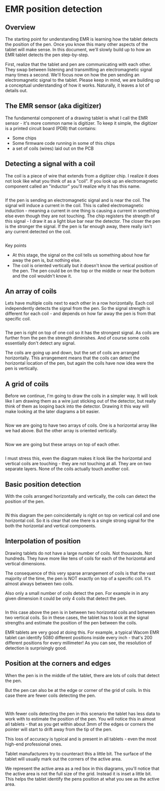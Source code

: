 # EMR position detection

## Overview

The starting point for understanding EMR is learning how the tablet detects the position of the pen. Once you know this many other aspects of the tablet will make sense. In this document, we'll slowly build up to how an EMR tablet detects the pen step-by-step.

First, realize that the tablet and pen are communicating with each other. They swap between listening and transmitting an electromagnetic signal many times a second. We'll focus now on how the pen sending an electromagnetic signal to the tablet. Please keep in mind, we are building up a conceptual understanding of how it works. Naturally, it leaves a lot of details out.

## The EMR sensor (aka digitizer)

The fundamental component of a drawing tablet is what I call the EMR sensor - it's more common name is digitizer. To keep it simple, the digitizer is a printed circuit board (PDB) that contains:

* Some chips
* Some firmware code running in some of this chips
* a set of coils (wires) laid out on the PCB &#x20;

## Detecting a signal with a coil

The coil is a piece of wire that extends from a digitizer chip. I realize it does not look like what you think of as a "coil". If you look up an electromagnetic component called an "inductor" you'll realize why it has this name.

<figure><img src="../../.gitbook/assets/image (427) (1).png" alt=""><figcaption></figcaption></figure>

If the pen is sending an electromagnetic signal and is near the coil. The signal will induce a current in the coil. This is called electromagnetic induction - meaning a current in one thing is causing a current in something else even though they are not touching.  The chip registers the strength of this signal - I draw it as a light blue bar near the detector.  The closer the pen is the stronger the signal. If the pen is far enough away, there really isn't any current detected on the coil.

<figure><img src="../../.gitbook/assets/image (428).png" alt=""><figcaption></figcaption></figure>

Key points

* At this stage, the signal on the coil tells us something about how far away the pen is, but nothing else.
* The coil is oriented vertically but it doesn't know the vertical position of the pen. The pen could be on the top or the middle or near the bottom and the coil wouldn't know it.

## An array of coils

Lets have multiple coils next to each other in a row horizontally. Each coil independently detects the signal from the pen. So the signal strength is different for each coil - and depends on how far away the pen is from that specific coil.

<figure><img src="../../.gitbook/assets/image (429).png" alt=""><figcaption></figcaption></figure>

The pen is right on top of one coil so it has the strongest signal. As coils are further from the pen the strength diminishes. And of course some coils essentially don't detect any signal.

The coils are going up and down, but the set of coils are arranged horizontally. This arrangement means that the coils can detect the horizontal location of the pen, but again the coils have now idea were the pen is vertically.

## A grid of coils

Before we continue, I'm going to draw the coils in a simpler way. It will look like I am drawing them as a wire just sticking out of the detector, but really think of them as looping back into the detector. Drawing it this way will make looking at the later diagrams a bit easier.

<figure><img src="../../.gitbook/assets/image (430).png" alt=""><figcaption></figcaption></figure>

Now we are going to have two arrays of coils. One is a horizontal array like we had above. But the other array is oriented vertically.

<figure><img src="../../.gitbook/assets/image (431).png" alt=""><figcaption></figcaption></figure>

Now we are going but these arrays on top of each other.

<figure><img src="../../.gitbook/assets/image (432).png" alt=""><figcaption></figcaption></figure>

I must stress this, even the diagram makes it look like the horizontal and vertical coils are touching - they are not touching at all. They are on two separate layers. None of the coils actually touch another coil.

## Basic position detection

With the coils arranged horizontally and vertically, the coils can detect the position of the pen.

<figure><img src="../../.gitbook/assets/image (2).png" alt=""><figcaption></figcaption></figure>

IN this diagram the pen coincidentally is right on top on vertical coil and one horizontal coil. So it is clear that one there is a single strong signal for the both the horizontal and vertical components.

## Interpolation of position

Drawing tablets do not have a large number of coils. Not thousands. Not hundreds. They have more like tens of coils for each of the horizontal and vertical dimensions.

The consequence of this very sparse arrangement of coils is that the vast majority of the time, the pen is NOT exactly on top of a specific coil. It's almost always between two coils. &#x20;

Also only a small number of coils detect the pen. For example in in any given dimension it could be only 4 coils that detect the pen.

<figure><img src="../../.gitbook/assets/image (3).png" alt=""><figcaption></figcaption></figure>

In this case above the pen is in between two horizontal coils and between two vertical coils. So in these cases, the tablet has to look at the signal strengths and estimate the position of the pen between the coils.

EMR tablets are very good at doing this. For example, a typical Wacom EMR tablet can identify 5080 different positions inside every inch - that's 200 different positions for every millimeter! As you can see, the resolution of detection is surprisingly good.

## Position at the corners and edges

When the pen is in the middle of the tablet, there are lots of coils that detect the pen.

But the pen can also be at the edge or corner of the grid of coils. In this case there are fewer coils detecting the pen.

<figure><img src="../../.gitbook/assets/image (5).png" alt=""><figcaption></figcaption></figure>

<figure><img src="../../.gitbook/assets/image (6).png" alt=""><figcaption></figcaption></figure>

With fewer coils detecting the pen in this scenario the tablet has less data to work with to estimate the position of the pen. You will notice this in almost all tablets - that as you get within about 3mm of the edges or corners the pointer will start to drift away from the tip of the pen.

This loss of accuracy is typical and is present in all tablets - even the most high-end professional ones.

Tablet manufacturers try to counteract this a little bit. The surface of the tablet will usually mark out the corners of the active area.

We represent the active area as a red box in this diagrams, you'll notice that the active area is not the full size of the grid. Instead it is inset a little bit. This helps the tablet identify the pens position at what you see as the active area.

<figure><img src="../../.gitbook/assets/image (7).png" alt=""><figcaption></figcaption></figure>

